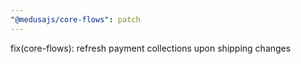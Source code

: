 ```yaml
---
"@medusajs/core-flows": patch
---
```


fix(core-flows): refresh payment collections upon shipping changes

